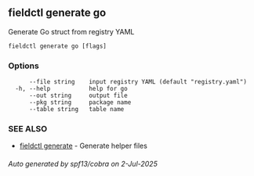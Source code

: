 ## fieldctl generate go

Generate Go struct from registry YAML

```
fieldctl generate go [flags]
```

### Options

```
      --file string    input registry YAML (default "registry.yaml")
  -h, --help           help for go
      --out string     output file
      --pkg string     package name
      --table string   table name
```

### SEE ALSO

* [fieldctl generate](fieldctl_generate.md)	 - Generate helper files

###### Auto generated by spf13/cobra on 2-Jul-2025
